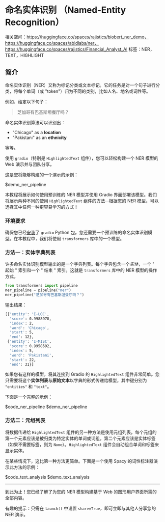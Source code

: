 # 命名实体识别 （Named-Entity Recognition）

相关空间：https://huggingface.co/spaces/rajistics/biobert_ner_demo，https://huggingface.co/spaces/abidlabs/ner，https://huggingface.co/spaces/rajistics/Financial_Analyst_AI
标签：NER，TEXT，HIGHLIGHT

## 简介

命名实体识别（NER）又称为标记分类或文本标记，它的任务是对一个句子进行分类，将每个单词（或 "token"）归为不同的类别，比如人名、地名或词性等。

例如，给定以下句子：

> 芝加哥有巴基斯坦餐厅吗？

命名实体识别算法可以识别出：
* "Chicago" as a **location**
* "Pakistani" as an **ethnicity**  

等等。

使用 `gradio`（特别是 `HighlightedText` 组件），您可以轻松构建一个 NER 模型的 Web 演示并与团队分享。

这是您将能够构建的一个演示的示例：

$demo_ner_pipeline

本教程将展示如何使用预训练的 NER 模型并使用 Gradio 界面部署该模型。我们将展示两种不同的使用 `HighlightedText` 组件的方法--根据您的 NER 模型，可以选择其中任何一种更容易学习的方式！

### 环境要求

确保您已经[安装](/getting_started)了 `gradio` Python 包。您还需要一个预训练的命名实体识别模型。在本教程中，我们将使用 `transformers` 库中的一个模型。

### 方法一：实体字典列表

许多命名实体识别模型输出的是一个字典列表。每个字典包含一个*实体*，一个 " 起始 " 索引和一个 " 结束 " 索引。这就是 `transformers` 库中的 NER 模型的操作方式。

```py
from transformers import pipeline 
ner_pipeline = pipeline("ner")
ner_pipeline("芝加哥有巴基斯坦餐厅吗？")
```

输出结果：

```bash
[{'entity': 'I-LOC',
  'score': 0.9988978,
  'index': 2,
  'word': 'Chicago',
  'start': 5,
  'end': 12},
 {'entity': 'I-MISC',
  'score': 0.9958592,
  'index': 5,
  'word': 'Pakistani',
  'start': 22,
  'end': 31}]
```

如果您有这样的模型，将其连接到 Gradio 的 `HighlightedText` 组件非常简单。您只需要将这个**实体列表**与**原始文本**以字典的形式传递给模型，其中键分别为 `"entities"` 和 `"text"`。

下面是一个完整的示例：

$code_ner_pipeline
$demo_ner_pipeline

### 方法二：元组列表

将数据传递给 `HighlightedText` 组件的另一种方法是使用元组列表。每个元组的第一个元素应该是被归类为特定实体的单词或词组。第二个元素应该是实体标签（如果不需要标签，则为 `None`）。`HighlightedText` 组件会自动组合单词和标签来显示实体。

在某些情况下，这比第一种方法更简单。下面是一个使用 Spacy 的词性标注器演示此方法的示例：

$code_text_analysis
$demo_text_analysis

--------------------------------------------

到此为止！您已经了解了为您的 NER 模型构建基于 Web 的图形用户界面所需的全部内容。

有趣的提示：只需在 `launch()` 中设置 `share=True`，即可立即与其他人分享您的 NER 演示。
